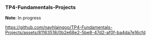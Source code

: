 ### TP4-Fundamentals-Projects

**Note**: In progress


https://github.com/nayhlaingoo/TP4-Fundamentals-Projects/assets/81163518/0b2e68e2-5be8-47d2-af0f-ba4da7e16cfd

